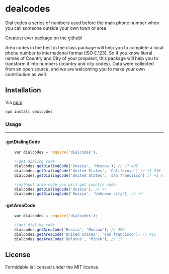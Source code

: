 # dealcodes

Dial codes a series of numbers used before the main phone number when you call someone outside your own town or area

Greatest ever package on the github!

Area codes in the best in the class package will help you to complete a local phone number to international format (ISO E.123). So if you know literal names of Country and City of your propsect, this package will help you to transform it into numbers (country and city codes). Data were collected from an open source, and we are welcoming you to make your own contribution as well.

## Installation

Via [npm](https://www.npmjs.com/package/dealcodes):

    npm install dealcodes

### Usage
-----

#### :getDialingCode

```javascript
    var dialcodes = require('dialcodes');

    //get dialing code
    dialcodes.getDialingCode('Russia', 'Moscow'); // +7 495
    dialcodes.getDialingCode('United States', 'California') // +1 916
    dialcodes.getDialingCode('United States', 'san francisco') // +1 415

    //without area code you will get country code
    dialcodes.getDialingCode('Russia'); // +7
    dialcodes.getDialingCode('Russia', 'Unknown city'); // +7
```

#### :getAreaCode

```javascript
    var dialcodes = require('dialcodes');

    //get dialing code
    dialcodes.getAreaCode('Russia', 'Moscow'); // 495
    dialcodes.getAreaCode('United States', 'san francisco'); // 415
    dialcodes.getAreaCode('Belarus', 'Minsk'); // 17
```

## License

Formidable is licensed under the MIT license.